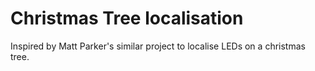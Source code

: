 # Christmas Tree localisation
Inspired by Matt Parker's similar project to localise LEDs on a christmas tree.

